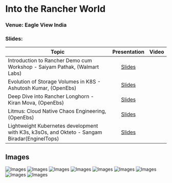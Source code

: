 # Into the Rancher World

### Venue: Eagle View India

### Slides:


| Topic        | Presentation          | Video  | 
| ------------- |:-------------:| -----:| 
| Introduction to Rancher Demo cum Workshop - Saiyam Pathak, (Walmart Labs)| [Slides](https://www.slideshare.net/saiyampathak1/introduction-to-rancher-184283345) |  | 
| Evolution of Storage Volumes in K8S - Ashutosh Kumar, (OpenEbs)| [Slides]() |  | 
| Deep Dive into Rancher Longhorn - Kiran Mova, (OpenEbs)| [Slides]() |  | 
| Litmus: Cloud Native Chaos Engineering, (OpenEbs)| [Slides]() | |
| Lightweight Kubernetes development with K3s, k3sOs, and Okteto - Sangam Biradar(EngineITops)| [Slides]() |  | 


## Images

![Images](https://github.com/India-Rancher-Meetup/Slides/blob/master/19octoberBangaloreMeetup/image1.jpeg)
![Images](https://github.com/India-Rancher-Meetup/Slides/blob/master/19octoberBangaloreMeetup/image2.jpeg)
![Images](https://github.com/India-Rancher-Meetup/Slides/blob/master/19octoberBangaloreMeetup/image3.jpeg)
![Images](https://github.com/India-Rancher-Meetup/Slides/blob/master/19octoberBangaloreMeetup/image4.jpeg)
![Images](https://github.com/India-Rancher-Meetup/Slides/blob/master/19octoberBangaloreMeetup/image5.jpeg)
![Images](https://github.com/India-Rancher-Meetup/Slides/blob/master/19octoberBangaloreMeetup/image6.jpeg)
![Images](https://github.com/India-Rancher-Meetup/Slides/blob/master/19octoberBangaloreMeetup/image7.jpeg)
![Images](https://github.com/India-Rancher-Meetup/Slides/blob/master/19octoberBangaloreMeetup/image8.jpeg)
![Images](https://github.com/India-Rancher-Meetup/Slides/blob/master/19octoberBangaloreMeetup/image9.jpeg)
